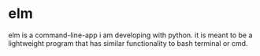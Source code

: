 # elm
elm is a command-line-app i am developing with python. it is meant to be a lightweight program that has similar functionality to bash terminal or cmd.